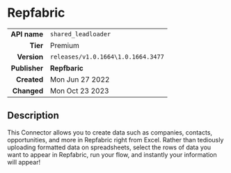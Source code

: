 # Repfabric
| | |
|-:|-|
|**API name**|`shared_leadloader`|
|**Tier**|Premium|
|**Version**|`releases/v1.0.1664\1.0.1664.3477`|
|**Publisher**|**Repfbaric**|
|**Created**|Mon Jun 27 2022|
|**Changed**|Mon Oct 23 2023|

## Description
This Connector allows you to create data such as companies, contacts, opportunities, and more in Repfabric right from Excel. Rather than tediously uploading formatted data on spreadsheets, select the rows of data you want to appear in Repfabric, run your flow, and instantly your information will appear!
